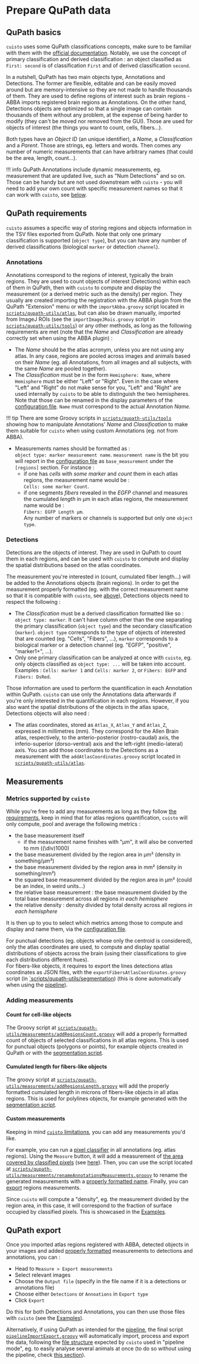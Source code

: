 # Prepare QuPath data

## QuPath basics
`cuisto` uses some QuPath classifications concepts, make sure to be familiar with them with the [official documentation](https://qupath.readthedocs.io/en/stable/docs/concepts/classifications.html#classifications-derived-classifications). Notably, we use the concept of primary classification and derived classification : an object classified as `First: second` is of classification `First` and of derived classification `second`.

In a nutshell, QuPath has two main objects type, Annotations and Detections. The former are flexible, editable and can be easily moved around but are memory-intensive so they are not made to handle thousands of them. They are used to define regions of interest such as brain regions - ABBA imports registered brain regions as Annotations. On the other hand, Detections objects are optimized so that a single image can contain thousands of them without any problem, at the expense of being harder to modify (they can't be moved nor removed from the GUI). Those are used for objects of interest (the things you want to count, cells, fibers...).

Both types have an *Object ID* (an unique identifier), a *Name*, a *Classification* and a *Parent*. Those are strings, eg. letters and words. Then comes any number of numeric measurements that can have arbitrary names (that could be the area, length, count...).

!!! info
    QuPath Annotations include dynamic measurements, eg. measurement that are updated live, such as "Num Detections" and so on. Those can be handy but are not used downstream with `cuisto` - you will need to add your own count with specific measurement names so that it can work with `cuisto`, see [below](#adding-measurements).

## QuPath requirements
`cuisto` assumes a specific way of storing regions and objects information in the TSV files exported from QuPath. Note that only one primary classification is supported (`object type`), but you can have any number of derived classifications (biological `marker` or detection `channel`).

### Annotations
Annotations correspond to the regions of interest, typically the brain regions. They are used to count objects of interest (Detections) within each of them in QuPath, then with `cuisto` to compute and display the measurement (or a derived metric such as the density) per region.
They usually are created importing the registration with the ABBA plugin from the QuPath "Extension" menu or with the `importAbba.groovy` script located in [`scripts/qupath-utils/atlas`](https://github.com/TeamNCMC/cuisto/tree/main/scripts/qupath-utils/atlas), but can also be drawn manually, imported from ImageJ ROIs (see the `importImageJRois.groovy` script in [`scripts/qupath-utils/tools`](https://github.com/TeamNCMC/cuisto/tree/main/scripts/qupath-utils/tools)) or any other methods, as long as the following requirements are met (note that the *Name* and *Classification* are already correctly set when using the ABBA plugin) :

+ The *Name* should be the atlas acronym, unless you are not using any atlas. In any case, regions are pooled across images and animals based on their *Name* (eg. all Annotations, from all images and all subjects, with the same *Name* are pooled together).
+ The *Classification* must be in the form `Hemisphere: Name`, where `Hemisphere` must be either "Left" or "Right". Even in the case where "Left" and "Right" do not make sense for you, "Left" and "Right" are used internally by `cuisto` to be able to distinguish the two hemispheres. Note that those can be renamed in the display parameters of the [configuration file](main-configuration-files.md#configtoml). `Name` must correspond to the actual Annotation *Name*.

!!! tip
    There are some Groovy scripts in [`scripts/qupath-utils/tools`]((https://github.com/TeamNCMC/cuisto/tree/main/scripts/qupath-utils/tools)) showing how to manipulate Annotations' *Name* and *Classification* to make them suitable for `cuisto` when using custom Annotations (eg. not from ABBA).

+ Measurements names should be formatted as :  
`object type: marker measurement name`. `measurement name` is the bit you will report in the [configuration file](main-configuration-files.md#configtoml) as `base_measurement` under the `[regions]` section.
For instance :  
    + if one has *cells* with *some marker* and *count* them in each atlas regions, the measurement name would be :  
    `Cells: some marker Count`.
    + if one segments *fibers* revealed in the *EGFP* channel and measures the cumulated *length* in µm in each atlas regions, the measurement name would be :  
`Fibers: EGFP Length µm`.  
    Any number of markers or channels is supported but only one `object type`.

### Detections
Detections are the objects of interest. They are used in QuPath to count them in each regions, and can be used with `cuisto` to compute and display the spatial distributions based on the atlas coordinates.

The measurement you're interested in (count, cumulated fiber length...) will be added to the Annotations objects (brain regions). In order to get the measurement properly formatted (eg. with the correct measurement name so that it is compatible with `cuisto`, see [above](#annotations)), Detections objects need to respect the following :

+ The *Classification* must be a derived classification formatted like so : `object type: marker`. It can't have column other than the one separating the primary classification (`object type`) and the secondary classification (`marker`). `object type` corresponds to the type of objects of interested that are counted (eg. "Cells", "Fibers", ...), `marker` corresponds to a biological marker or a detection channel (eg. "EGFP", "positive", "marker1+", ...).
+ Only one primary classification can be analyzed at once with `cuisto`, eg. only objects classified as `object type: ...` will be taken into account. Examples : `Cells: marker 1` and `Cells: marker 2`, or `Fibers: EGFP` and `Fibers: DsRed`.

Those information are used to perform the quantification in each Annotation within QuPath. `cuisto` can use only the Annotations data afterwards if you're only interested in the quantification in each regions. However, if you also want the spatial distributions of the objects in the atlas space, Detections objects will also need :

+ The atlas coordinates, stored as `Atlas_X`, `Atlas_Y` and `Atlas_Z`, expressed in millimetres (mm). They correspond for the Allen Brain atlas, respectively, to the anterio-posterior (rostro-caudal) axis, the inferio-superior (dorso-ventral) axis and the left-right (medio-lateral) axis. You can add those coordinates to the Detections as a measurement with the `addAtlasCoordinates.groovy` script located in [`scripts/qupath-utils/atlas`](https://github.com/TeamNCMC/cuisto/tree/main/scripts/qupath-utils/atlas).

## Measurements

### Metrics supported by `cuisto`
While you're free to add any measurements as long as they follow [the requirements](#qupath-requirements), keep in mind that for atlas regions quantification, `cuisto` will only compute, pool and average the following metrics :

- the base measurement itself
    - if the measurement name finishes with "µm", it will also be converted to mm (\(\div\)1000)
- the base measurement divided by the region area in µm² (density in something/µm²)
- the base measurement divided by the region area in mm² (density in something/mm²)
- the squared base measurement divided by the region area in µm² (could be an index, in weird units...)
- the relative base measurement : the base measurement divided by the total base measurement across all regions *in each hemisphere*
- the relative density : density divided by total density across all regions *in each hemisphere*

It is then up to you to select which metrics among those to compute and display and name them, via the [configuration file](main-configuration-files.md#configtoml).

For punctual detections (eg. objects whose only the centroid is considered), only the atlas coordinates are used, to compute and display spatial distributions of objects across the brain (using their classifications to give each distributions different hues).  
For fibers-like objects, it requires to export the lines detections atlas coordinates as JSON files, with the `exportFibersAtlasCoordinates.groovy` script (in [`scripts/qupath-utils/segmentation](https://github.com/TeamNCMC/cuisto/tree/main/scripts/qupath-utils/segmentation)) (this is done automatically when using the [pipeline](guide-pipeline.md)).

### Adding measurements
#### Count for cell-like objects
The Groovy script at [`scripts/qupath-utils/measurements/addRegionsCount.groovy`](https://github.com/TeamNCMC/cuisto/blob/main/scripts/qupath-utils/measurements/addRegionsCount.groovy) will add a properly formatted count of objects of selected classifications in all atlas regions. This is used for punctual objects (polygons or points), for example objects created in QuPath or with the [segmentation script](api-script-segment.md).

#### Cumulated length for fibers-like objects
The groovy script at [`scripts/qupath-utils/measurements/addRegionsLength.groovy`](https://github.com/TeamNCMC/cuisto/blob/main/scripts/qupath-utils/measurements/addRegionsLength.groovy) will add the properly formatted cumulated length in microns of fibers-like objects in all atlas regions. This is used for polylines objects, for example generated with the [segmentation script](api-script-segment.md).

#### Custom measurements
Keeping in mind [`cuisto` limitations](#metrics-supported-by-cuisto), you can add any measurements you'd like.

For example, you can run a [pixel classifier](https://qupath.readthedocs.io/en/stable/docs/tutorials/pixel_classification.html) in all annotations (eg. atlas regions). Using the `Measure` button, it will add a measurement of [the area covered by classified pixels](https://qupath.readthedocs.io/en/stable/docs/tutorials/measuring_areas.html#generating-results) (see [here](guide-qupath-objects.md#measure)). Then, you can use the script located at [`scripts/qupath-utils/measurements/renameAnnotationsMeasurements.groovy`](https://github.com/TeamNCMC/cuisto/blob/main/scripts/qupath-utils/measurements/renameAnnotationsMeasurement.groovy) to rename the generated measurements with a [properly formatted name](#annotations). Finally, you can [export](#qupath-export) regions measurements.

Since `cuisto` will compute a "density", eg. the measurement divided by the region area, in this case, it will correspond to the fraction of surface occupied by classified pixels. This is showcased in the [Examples](demo_notebooks/fibers_coverage.ipynb).

## QuPath export
Once you imported atlas regions registered with ABBA, detected objects in your images and added [properly formatted](#qupath-requirements) measurements to detections and annotations, you can : 

+ Head to `Measure > Export measurements`
+ Select relevant images
+ Choose the `Output file` (specify in the file name if it is a detections or annotations file)
+ Choose either `Detections` or `Annoations` in `Export type`
+ Click `Export`

Do this for both Detections and Annotations, you can then use those files with `cuisto` (see the [Examples](main-using-notebooks.md)).

Alternatively, if using QuPath as intended for the [pipeline](guide-pipeline.md), the final script [`pipelineImportExport.groovy`](https://github.com/TeamNCMC/cuisto/blob/main/scripts/qupath-utils/workflow/pipelineImportExport.groovy) will automatically import, process and export the data, following the [file structure](guide-pipeline.md#directory-structure) expected by `cuisto` used in "pipeline mode", eg. to easily analyse several animals at once (to do so without using the pipeline, check [this section](guide-pipeline.md#batch-process-animals)).